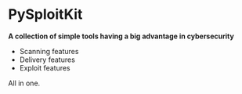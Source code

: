 # PySploitKit

**A collection of simple tools having a big advantage in cybersecurity**

- Scanning features
- Delivery features
- Exploit features

All in one.